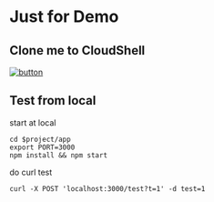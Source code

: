 # Just for Demo

## Clone me to CloudShell

[![button](http://gstatic.com/cloudssh/images/open-btn.png)](https://console.cloud.google.com/cloudshell/open?git_repo=https://github.com/peihsinsu/demoweb&working_dir=app&page=shell&tutorial=README.md)


## Test from local

start at local

```
cd $project/app
export PORT=3000
npm install && npm start
```

do curl test

```
curl -X POST 'localhost:3000/test?t=1' -d test=1
```
